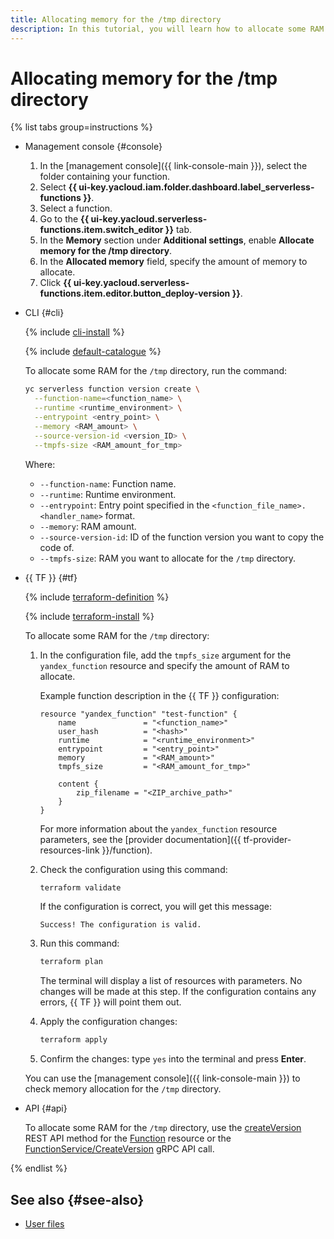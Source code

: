 ```yaml
---
title: Allocating memory for the /tmp directory
description: In this tutorial, you will learn how to allocate some RAM within a function for the /tmp directory.
---
```


# Allocating memory for the /tmp directory

{% list tabs group=instructions %}

- Management console {#console}

   1. In the [management console]({{ link-console-main }}), select the folder containing your function.
   1. Select **{{ ui-key.yacloud.iam.folder.dashboard.label_serverless-functions }}**.
   1. Select a function.
   1. Go to the **{{ ui-key.yacloud.serverless-functions.item.switch_editor }}** tab.
   1. In the **Memory** section under **Additional settings**, enable **Allocate memory for the /tmp directory**.
   1. In the **Allocated memory** field, specify the amount of memory to allocate.
   1. Click **{{ ui-key.yacloud.serverless-functions.item.editor.button_deploy-version }}**.

- CLI {#cli}

   {% include [cli-install](../../../_includes/cli-install.md) %}

   {% include [default-catalogue](../../../_includes/default-catalogue.md) %}

   To allocate some RAM for the `/tmp` directory, run the command:

   ```bash
   yc serverless function version create \
     --function-name=<function_name> \
     --runtime <runtime_environment> \
     --entrypoint <entry_point> \
     --memory <RAM_amount> \
     --source-version-id <version_ID> \
     --tmpfs-size <RAM_amount_for_tmp>
   ```

   Where:

   * `--function-name`: Function name.
   * `--runtime`: Runtime environment.
   * `--entrypoint`: Entry point specified in the `<function_file_name>.<handler_name>` format.
   * `--memory`: RAM amount.
   * `--source-version-id`: ID of the function version you want to copy the code of.
   * `--tmpfs-size`: RAM you want to allocate for the `/tmp` directory.

- {{ TF }} {#tf}

   {% include [terraform-definition](../../../_tutorials/_tutorials_includes/terraform-definition.md) %}

   {% include [terraform-install](../../../_includes/terraform-install.md) %}

   To allocate some RAM for the `/tmp` directory:

   1. In the configuration file, add the `tmpfs_size` argument for the `yandex_function` resource and specify the amount of RAM to allocate.

      Example function description in the {{ TF }} configuration:

      ```hcl
      resource "yandex_function" "test-function" {
          name               = "<function_name>"
          user_hash          = "<hash>"
          runtime            = "<runtime_environment>"
          entrypoint         = "<entry_point>"
          memory             = "<RAM_amount>"
          tmpfs_size         = "<RAM_amount_for_tmp>"

          content {
              zip_filename = "<ZIP_archive_path>"
          }
      }
      ```

      For more information about the `yandex_function` resource parameters, see the [provider documentation]({{ tf-provider-resources-link }}/function).

   1. Check the configuration using this command:

      ```bash
      terraform validate
      ```

      If the configuration is correct, you will get this message:

      ```text
      Success! The configuration is valid.
      ```

   1. Run this command:

      ```bash
      terraform plan
      ```

      The terminal will display a list of resources with parameters. No changes will be made at this step. If the configuration contains any errors, {{ TF }} will point them out.

   1. Apply the configuration changes:

      ```bash
      terraform apply
      ```

   1. Confirm the changes: type `yes` into the terminal and press **Enter**.

   You can use the [management console]({{ link-console-main }}) to check memory allocation for the `/tmp` directory.

- API {#api}

   To allocate some RAM for the `/tmp` directory, use the [createVersion](../../functions/api-ref/Function/createVersion.md) REST API method for the [Function](../../functions/api-ref/Function/index.md) resource or the [FunctionService/CreateVersion](../../functions/api-ref/grpc/Function/createVersion.md) gRPC API call.

{% endlist %}

## See also {#see-also}

* [User files](../../concepts/runtime/environment-variables.md#files)
